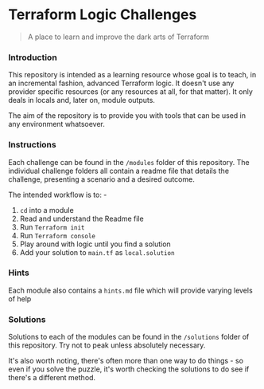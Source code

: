 # Terraform Logic Challenges
> A place to learn and improve the dark arts of Terraform

### Introduction

This repository is intended as a learning resource whose goal is to teach, in an incremental fashion, advanced Terraform logic. It doesn't use any provider specific resources (or any resources at all, for that matter). It only deals in locals and, later on, module outputs.

The aim of the repository is to provide you with tools that can be used in any environment whatsoever.

### Instructions

Each challenge can be found in the `/modules` folder of this repository. The individual challenge folders all contain a readme file that details the challenge, presenting a scenario and a desired outcome.

The intended workflow is to: -

1. `cd` into a module
2. Read and understand the Readme file
3. Run `Terraform init`
4. Run `Terraform console`
5. Play around with logic until you find a solution
6. Add your solution to `main.tf` as `local.solution`

### Hints

Each module also contains a `hints.md` file which will provide varying levels of help

### Solutions

Solutions to each of the modules can be found in the `/solutions` folder of this repository. Try not to peak unless absolutely necessary.

It's also worth noting, there's often more than one way to do things - so even if you solve the puzzle, it's worth checking the solutions to do see if there's a different method.
